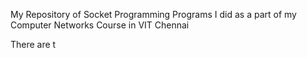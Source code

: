 My Repository of Socket Programming Programs I did as a part of my Computer Networks Course in VIT Chennai

There are t